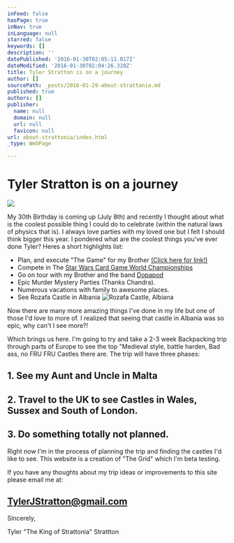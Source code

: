 ```yaml
---
inFeed: false
hasPage: true
inNav: true
inLanguage: null
starred: false
keywords: []
description: ''
datePublished: '2016-01-30T02:05:11.017Z'
dateModified: '2016-01-30T02:04:26.328Z'
title: Tyler Stratton is on a journey
author: []
sourcePath: _posts/2016-01-29-about-strattonia.md
published: true
authors: []
publisher:
  name: null
  domain: null
  url: null
  favicon: null
url: about-strattonia/index.html
_type: WebPage

---
```

# Tyler Stratton is on a journey
![](https://s3-us-west-2.amazonaws.com/the-grid-img/p/3da1cddf05ce2bb7e982f607c5c3d0696eab8f79.jpg)

My 30th Birthday is coming up (July 8th) and recently I thought about what is the coolest possible thing I could do to celebrate (within the natural laws of physics that is). I always love parties with my loved one but I felt I should think bigger this year. I pondered what are the coolest things you've ever done Tyler? Heres a short highlights list:

* Plan, and execute "The Game" for my Brother [(Click here for link!)][0]
* Compete in The [Star Wars Card Game World Championships][1]
* Go on tour with my Brother and the band [Dopapod][2]
* Epic Murder Mystery Parties (Thanks Chandra).
* Numerous vacations with family to awesome places.
* See Rozafa Castle in Albania
![Rozafa Castle, Albiana](https://the-grid-user-content.s3-us-west-2.amazonaws.com/fb2689fa-b391-432c-914b-e9443a924ce8.jpg)

Now there are many more amazing things I've done in my life but one of those I'd love to more of. I realized that seeing that castle in Albania was so epic, why can't I see more?!

Which brings us here. I'm going to try and take a 2-3 week Backpacking trip through parts of Europe to see the top "Medieval style, battle harden, Bad ass, no FRU FRU Castles there are. The trip will have three phases:

## 1\. See my Aunt and Uncle in Malta

## 2\. Travel to the UK to see Castles in Wales, Sussex and South of London. 

## 3\. Do something totally not planned.

Right now I'm in the process of planning the trip and finding the castles I'd like to see. This website is a creation of "The Grid" which I'm beta testing. 

If you have any thoughts about my trip ideas or improvements to this site please email me at:

## TylerJStratton@gmail.com

Sincerely,

Tyler "The King of Strattonia" Strattton

[0]: https://www.youtube.com/watch?v=6ZhhDiHt4qw
[1]: https://www.fantasyflightgames.com/en/news/2015/5/18/ffgs-2015-world-championships/
[2]: http://dopapod.com/